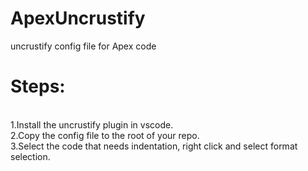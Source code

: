 # ApexUncrustify
uncrustify config file for Apex code

<h1>Steps:</h1><br>
1.Install the uncrustify plugin in vscode.<br>
2.Copy the config file to the root of your repo. <br>
3.Select the code that needs indentation, right click and select format selection. <br>
